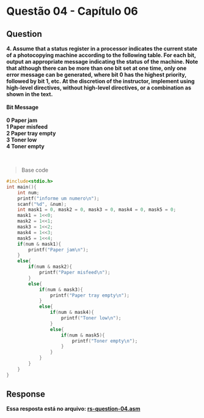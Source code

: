 
# Questão 04 - Capítulo 06

## Question

**<p>4. Assume that a status register in a processor indicates the current state of a
photocopying machine according to the following table. For each bit, output an
appropriate message indicating the status of the machine. Note that although
there can be more than one bit set at one time, only one error message can be
generated, where bit 0 has the highest priority, followed by bit 1, etc. At the
discretion of the instructor, implement using high-level directives, without
high-level directives, or a combination as shown in the text.
</br>  
Bit Message
</br>
</br>
0 Paper jam
</br>
1 Paper misfeed
</br>
2 Paper tray empty
</br>
3 Toner low
</br>
4 Toner empty</p>**
</br>
> Base code 
```c
#include<stdio.h>
int main(){
    int num;
    printf("informe um numero\n");
    scanf("%d", &num);
    int mask1 = 0, mask2 = 0, mask3 = 0, mask4 = 0, mask5 = 0;
    mask1 = 1<<0;
    mask2 = 1<<1;
    mask3 = 1<<2;
    mask4 = 1<<3;
    mask5 = 1<<4;
    if(num & mask1){
        printf("Paper jam\n");
    }
    else{
        if(num & mask2){
            printf("Paper misfeed\n");
        }
        else{
            if(num & mask3){
                printf("Paper tray empty\n");
            }
            else{
                if(num & mask4){
                    printf("Toner low\n");
                }
                else{
                    if(num & mask5){
                        printf("Toner empty\n");
                    }
                }
            }
        }
    }
}
```


## Response

**Essa resposta está no arquivo: <a href="./rs-question-04.asm">rs-question-04.asm</a></p>**
